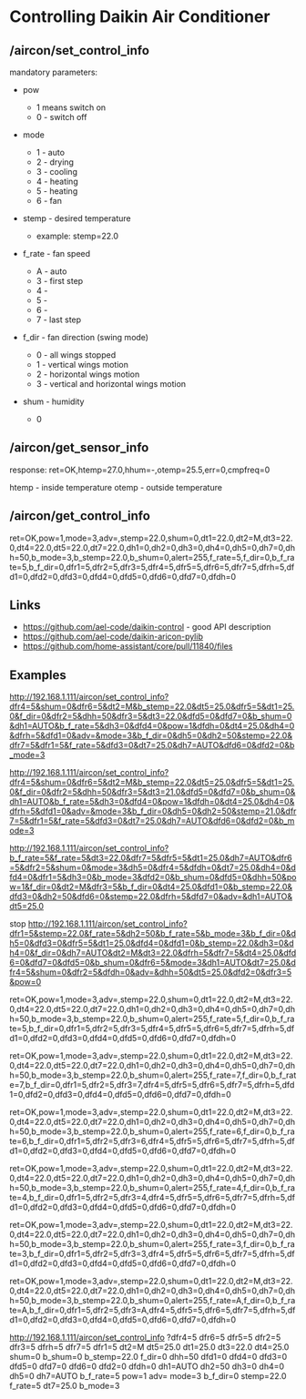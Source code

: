 # Controlling Daikin Air Conditioner

## /aircon/set_control_info

mandatory parameters:

* pow 
  * 1 means switch on
  * 0 - switch off
  
* mode 
  * 1 - auto
  * 2 - drying
  * 3 - cooling
  * 4 - heating
  * 5 - heating
  * 6 - fan

* stemp - desired temperature
  * example: stemp=22.0

* f_rate - fan speed
  * A - auto
  * 3 - first step
  * 4 -
  * 5 -
  * 6 - 
  * 7 - last step

* f_dir - fan direction (swing mode)
  * 0 - all wings stopped
  * 1 - vertical wings motion
  * 2 - horizontal wings motion
  * 3 - vertical and horizontal wings motion
    
* shum - humidity
  * 0

## /aircon/get_sensor_info

response:
ret=OK,htemp=27.0,hhum=-,otemp=25.5,err=0,cmpfreq=0

htemp - inside temperature
otemp - outside temperature

## /aircon/get_control_info

ret=OK,pow=1,mode=3,adv=,stemp=22.0,shum=0,dt1=22.0,dt2=M,dt3=22.0,dt4=22.0,dt5=22.0,dt7=22.0,dh1=0,dh2=0,dh3=0,dh4=0,dh5=0,dh7=0,dhh=50,b_mode=3,b_stemp=22.0,b_shum=0,alert=255,f_rate=5,f_dir=0,b_f_rate=5,b_f_dir=0,dfr1=5,dfr2=5,dfr3=5,dfr4=5,dfr5=5,dfr6=5,dfr7=5,dfrh=5,dfd1=0,dfd2=0,dfd3=0,dfd4=0,dfd5=0,dfd6=0,dfd7=0,dfdh=0

## Links

* https://github.com/ael-code/daikin-control - good API description
* https://github.com/ael-code/daikin-aricon-pylib
* https://github.com/home-assistant/core/pull/11840/files

## Examples

http://192.168.1.111/aircon/set_control_info?dfr4=5&shum=0&dfr6=5&dt2=M&b_stemp=22.0&dt5=25.0&dfr5=5&dt1=25.0&f_dir=0&dfr2=5&dhh=50&dfr3=5&dt3=22.0&dfd5=0&dfd7=0&b_shum=0&dh1=AUTO&b_f_rate=5&dh3=0&dfd4=0&pow=1&dfdh=0&dt4=25.0&dh4=0&dfrh=5&dfd1=0&adv=&mode=3&b_f_dir=0&dh5=0&dh2=50&stemp=22.0&dfr7=5&dfr1=5&f_rate=5&dfd3=0&dt7=25.0&dh7=AUTO&dfd6=0&dfd2=0&b_mode=3

http://192.168.1.111/aircon/set_control_info?dfr4=5&shum=0&dfr6=5&dt2=M&b_stemp=22.0&dt5=25.0&dfr5=5&dt1=25.0&f_dir=0&dfr2=5&dhh=50&dfr3=5&dt3=21.0&dfd5=0&dfd7=0&b_shum=0&dh1=AUTO&b_f_rate=5&dh3=0&dfd4=0&pow=1&dfdh=0&dt4=25.0&dh4=0&dfrh=5&dfd1=0&adv=&mode=3&b_f_dir=0&dh5=0&dh2=50&stemp=21.0&dfr7=5&dfr1=5&f_rate=5&dfd3=0&dt7=25.0&dh7=AUTO&dfd6=0&dfd2=0&b_mode=3

http://192.168.1.111/aircon/set_control_info?b_f_rate=5&f_rate=5&dt3=22.0&dfr7=5&dfr5=5&dt1=25.0&dh7=AUTO&dfr6=5&dfr2=5&shum=0&mode=3&dh5=0&dfr4=5&dfdh=0&dt7=25.0&dh4=0&dfd4=0&dfr1=5&dh3=0&b_mode=3&dfd2=0&b_shum=0&dfd5=0&dhh=50&pow=1&f_dir=0&dt2=M&dfr3=5&b_f_dir=0&dt4=25.0&dfd1=0&b_stemp=22.0&dfd3=0&dh2=50&dfd6=0&stemp=22.0&dfrh=5&dfd7=0&adv=&dh1=AUTO&dt5=25.0


stop
http://192.168.1.111/aircon/set_control_info?dfr1=5&stemp=22.0&f_rate=5&dh2=50&b_f_rate=5&b_mode=3&b_f_dir=0&dh5=0&dfd3=0&dfr5=5&dt1=25.0&dfd4=0&dfd1=0&b_stemp=22.0&dh3=0&dh4=0&f_dir=0&dh7=AUTO&dt2=M&dt3=22.0&dfrh=5&dfr7=5&dt4=25.0&dfd6=0&dfd7=0&dfd5=0&b_shum=0&dfr6=5&mode=3&dh1=AUTO&dt7=25.0&dfr4=5&shum=0&dfr2=5&dfdh=0&adv=&dhh=50&dt5=25.0&dfd2=0&dfr3=5&pow=0


ret=OK,pow=1,mode=3,adv=,stemp=22.0,shum=0,dt1=22.0,dt2=M,dt3=22.0,dt4=22.0,dt5=22.0,dt7=22.0,dh1=0,dh2=0,dh3=0,dh4=0,dh5=0,dh7=0,dhh=50,b_mode=3,b_stemp=22.0,b_shum=0,alert=255,f_rate=5,f_dir=0,b_f_rate=5,b_f_dir=0,dfr1=5,dfr2=5,dfr3=5,dfr4=5,dfr5=5,dfr6=5,dfr7=5,dfrh=5,dfd1=0,dfd2=0,dfd3=0,dfd4=0,dfd5=0,dfd6=0,dfd7=0,dfdh=0

ret=OK,pow=1,mode=3,adv=,stemp=22.0,shum=0,dt1=22.0,dt2=M,dt3=22.0,dt4=22.0,dt5=22.0,dt7=22.0,dh1=0,dh2=0,dh3=0,dh4=0,dh5=0,dh7=0,dhh=50,b_mode=3,b_stemp=22.0,b_shum=0,alert=255,f_rate=7,f_dir=0,b_f_rate=7,b_f_dir=0,dfr1=5,dfr2=5,dfr3=7,dfr4=5,dfr5=5,dfr6=5,dfr7=5,dfrh=5,dfd1=0,dfd2=0,dfd3=0,dfd4=0,dfd5=0,dfd6=0,dfd7=0,dfdh=0

ret=OK,pow=1,mode=3,adv=,stemp=22.0,shum=0,dt1=22.0,dt2=M,dt3=22.0,dt4=22.0,dt5=22.0,dt7=22.0,dh1=0,dh2=0,dh3=0,dh4=0,dh5=0,dh7=0,dhh=50,b_mode=3,b_stemp=22.0,b_shum=0,alert=255,f_rate=6,f_dir=0,b_f_rate=6,b_f_dir=0,dfr1=5,dfr2=5,dfr3=6,dfr4=5,dfr5=5,dfr6=5,dfr7=5,dfrh=5,dfd1=0,dfd2=0,dfd3=0,dfd4=0,dfd5=0,dfd6=0,dfd7=0,dfdh=0

ret=OK,pow=1,mode=3,adv=,stemp=22.0,shum=0,dt1=22.0,dt2=M,dt3=22.0,dt4=22.0,dt5=22.0,dt7=22.0,dh1=0,dh2=0,dh3=0,dh4=0,dh5=0,dh7=0,dhh=50,b_mode=3,b_stemp=22.0,b_shum=0,alert=255,f_rate=4,f_dir=0,b_f_rate=4,b_f_dir=0,dfr1=5,dfr2=5,dfr3=4,dfr4=5,dfr5=5,dfr6=5,dfr7=5,dfrh=5,dfd1=0,dfd2=0,dfd3=0,dfd4=0,dfd5=0,dfd6=0,dfd7=0,dfdh=0

ret=OK,pow=1,mode=3,adv=,stemp=22.0,shum=0,dt1=22.0,dt2=M,dt3=22.0,dt4=22.0,dt5=22.0,dt7=22.0,dh1=0,dh2=0,dh3=0,dh4=0,dh5=0,dh7=0,dhh=50,b_mode=3,b_stemp=22.0,b_shum=0,alert=255,f_rate=3,f_dir=0,b_f_rate=3,b_f_dir=0,dfr1=5,dfr2=5,dfr3=3,dfr4=5,dfr5=5,dfr6=5,dfr7=5,dfrh=5,dfd1=0,dfd2=0,dfd3=0,dfd4=0,dfd5=0,dfd6=0,dfd7=0,dfdh=0

ret=OK,pow=1,mode=3,adv=,stemp=22.0,shum=0,dt1=22.0,dt2=M,dt3=22.0,dt4=22.0,dt5=22.0,dt7=22.0,dh1=0,dh2=0,dh3=0,dh4=0,dh5=0,dh7=0,dhh=50,b_mode=3,b_stemp=22.0,b_shum=0,alert=255,f_rate=A,f_dir=0,b_f_rate=A,b_f_dir=0,dfr1=5,dfr2=5,dfr3=A,dfr4=5,dfr5=5,dfr6=5,dfr7=5,dfrh=5,dfd1=0,dfd2=0,dfd3=0,dfd4=0,dfd5=0,dfd6=0,dfd7=0,dfdh=0

http://192.168.1.111/aircon/set_control_info
?dfr4=5
dfr6=5
dfr5=5
dfr2=5
dfr3=5
dfrh=5
dfr7=5
dfr1=5
dt2=M
dt5=25.0
dt1=25.0
dt3=22.0
dt4=25.0
shum=0
b_shum=0
b_stemp=22.0
f_dir=0
dhh=50
dfd1=0
dfd4=0
dfd3=0
dfd5=0
dfd7=0
dfd6=0
dfd2=0
dfdh=0
dh1=AUTO
dh2=50
dh3=0
dh4=0
dh5=0
dh7=AUTO
b_f_rate=5
pow=1
adv=
mode=3
b_f_dir=0
stemp=22.0
f_rate=5
dt7=25.0
b_mode=3
